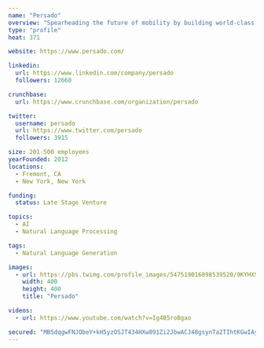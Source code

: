 ```yaml
---
name: "Persado"
overview: "Spearheading the future of mobility by building world-class autonomous driving technology - safely, reliably, and at scale"
type: "profile"
heat: 371

website: https://www.persado.com/

linkedin:
  url: https://www.linkedin.com/company/persado
  followers: 12660

crunchbase:
  url: https://www.crunchbase.com/organization/persado

twitter:
  username: persado
  url: https://www.twitter.com/persado
  followers: 3915

size: 201-500 employees
yearFounded: 2012
locations:
  - Fremont, CA
  - New York, New York

funding:
  status: Late Stage Venture

topics:
  - AI
  - Natural Language Processing

tags:
  - Natural Language Generation

images:
  - url: https://pbs.twimg.com/profile_images/547519016898539520/9KYHXSiD_400x400.png
    width: 400
    height: 400
    title: "Persado"

videos:
  - url: https://www.youtube.com/watch?v=Ig4B5roBgao

secured: "MBSdqgwFNJObeY+kH5yzOSJT434HXw891Zi2JbwACJ48gsynTa2TIhtKGwIAyyqWEv6YpfQQcAcP/GJKDl8qGI5eecSOAyTPInr9PNbevT4HW57Eu0NSj/zTjA5lVe79wjPFQvagPOo5rVlHZYuQ9KYA+/XJ22wlQNSy8EcqliaENfFo+Dm8qIYdAkXNOWhzyD7KGgoozT4FVZ730bM/tAcGm1pvEZ2hmvW/zy/RkeJug6blm+ONOtc6u2ujPdVeiQfxZfx5xgW1ziRWsGRHJw==;2Xr535E1S6BwYDITPAL5fw=="
---
```


